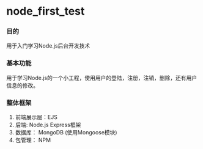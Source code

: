 # node_first_test
### 目的
用于入门学习Node.js后台开发技术

### 基本功能
用于学习Node.js的一个小工程，使用用户的登陆，注册，注销，删除，还有用户信息的修改。

### 整体框架
1. 前端展示层：EJS
2. 后端: Node.js Express框架
3. 数据库： MongoDB (使用Mongoose模块)
4. 包管理： NPM

